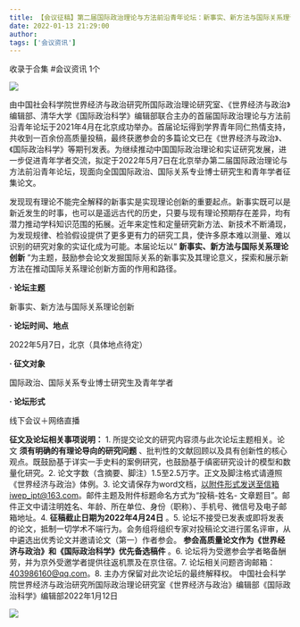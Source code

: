 ```yaml
---
title: 【会议征稿】第二届国际政治理论与方法前沿青年论坛：新事实、新方法与国际关系理论创新
date: 2022-01-13 21:29:00
author: 
tags: ['会议资讯']
---
```



收录于合集 #会议资讯 1个

![](/images/301/2.gif)  

由中国社会科学院世界经济与政治研究所国际政治理论研究室、《世界经济与政治》编辑部、清华大学《国际政治科学》编辑部联合主办的首届国际政治理论与方法前沿青年论坛于2021年4月在北京成功举办。首届论坛得到学界青年同仁热情支持，共收到一百余份高质量投稿，最终获邀参会的多篇论文已在《世界经济与政治》、《国际政治科学》等期刊发表。为继续推动中国国际政治理论和实证研究发展，进一步促进青年学者交流，拟定于2022年5月7日在北京举办第二届国际政治理论与方法前沿青年论坛，现面向全国国际政治、国际关系专业博士研究生和青年学者征集论文。  

发现现有理论不能完全解释的新事实是实现理论创新的重要起点。新事实既可以是新近发生的时事，也可以是遥远古代的历史，只要与现有理论预期存在差异，均有潜力推动学科知识范围的拓展。近年来定性和定量研究新方法、新技术不断涌现，为发现规律、检验假设提供了更多更有力的研究工具，使许多原本难以测量、难以识别的研究对象的实证化成为可能。本届论坛以“
**新事实、新方法与国际关系理论创新** ”为主题，鼓励参会论文发掘国际关系的新事实及其理论意义，探索和展示新方法在推动国际关系理论创新方面的作用和路径。

**· 论坛主题**

新事实、新方法与国际关系理论创新

 **· 论坛时间、地点**

2022年5月7日，北京（具体地点待定）

 **· 征文对象**

国际政治、国际关系专业博士研究生及青年学者

 **· 论坛形式**

线下会议＋网络直播

**征文及论坛相关事项说明：** 1\. 所提交论文的研究内容须与此次论坛主题相关。论文 **须有明确的有理论导向的研究问题**
、批判性的文献回顾以及具有创新性的核心观点。既鼓励基于详实一手史料的案例研究，也鼓励基于缜密研究设计的模型和数量化研究。2\.
论文字数（含摘要、脚注）1.5至2.5万字。正文及脚注格式请遵照《世界经济与政治》体例。3\.
论文请保存为word文档，以附件形式发送至信箱iwep_ipt@163.com。邮件主题及附件标题命名方式为“投稿-姓名-
文章题目”。邮件正文中请注明姓名、年龄、所在单位、身份（职称）、手机号、微信号及电子邮箱地址。4\. **征稿截止日期为2022年4月24日** 。5\.
论坛不接受已发表或即将发表的论文，抵制一切学术不端行为。会务组将组织专家对投稿论文进行匿名评审，从中遴选出优秀论文并邀请论文（第一）作者参会。
**参会高质量论文作为《世界经济与政治》和《国际政治科学》优先备选稿件** 。6\.
论坛将为受邀参会学者略备酬劳，并为京外受邀学者提供往返机票及在京住宿。7\. 论坛相关问题咨询邮箱：403986160@qq.com。8\.
主办方保留对此次论坛的最终解释权。 中国社会科学院世界经济与政治研究所国际政治理论研究室《世界经济与政治》编辑部《国际政治科学》编辑部2022年1月12日

  

  

![](/images/301/3.gif)

